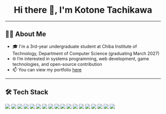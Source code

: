 <h1 align="center">Hi there 👋, I'm Kotone Tachikawa</h1>

---

## 🧑‍💻 About Me

- 🎓 I'm a 3rd-year undergraduate student at Chiba Institute of Technology, Department of Computer Science (graduating March 2027)
- 🌐 I’m interested in systems programming, web development, game technologies, and open-source contribution
- 📫 You can view my portfolio [here](https://portfolio-1nternet-overdoses-projects.vercel.app/)

---

## 🛠️ Tech Stack

<p align="left">
  <img src="https://img.shields.io/badge/C-00599C?style=flat-square&logo=c&logoColor=white"/>
  <img src="https://img.shields.io/badge/C++-00599C?style=flat-square&logo=c%2B%2B&logoColor=white"/>
  <img src="https://img.shields.io/badge/C%23-239120?style=flat-square&logo=c-sharp&logoColor=white"/>
  <img src="https://img.shields.io/badge/Python-3776AB?style=flat-square&logo=python&logoColor=white"/>
  <img src="https://img.shields.io/badge/TypeScript-3178C6?style=flat-square&logo=typescript&logoColor=white"/>
  <img src="https://img.shields.io/badge/JavaScript-F7DF1E?style=flat-square&logo=javascript&logoColor=black"/>
  <img src="https://img.shields.io/badge/HTML5-E34F26?style=flat-square&logo=html5&logoColor=white"/>
  <img src="https://img.shields.io/badge/CSS3-1572B6?style=flat-square&logo=css3&logoColor=white"/>
  <img src="https://img.shields.io/badge/Prolog-brown?style=flat-square"/>
  <img src="https://img.shields.io/badge/Rust-000000?style=flat-square&logo=rust&logoColor=white"/>
  <img src="https://img.shields.io/badge/Next.js-000000?style=flat-square&logo=nextdotjs&logoColor=white"/>
  <img src="https://img.shields.io/badge/Vercel-000000?style=flat-square&logo=vercel&logoColor=white"/>
  <img src="https://img.shields.io/badge/VSCode-007ACC?style=flat-square&logo=visual-studio-code&logoColor=white"/>
  <img src="https://img.shields.io/badge/Emacs-7F5AB6?style=flat-square&logo=gnu-emacs&logoColor=white"/>
  <img src="https://img.shields.io/badge/Vim-019733?style=flat-square&logo=vim&logoColor=white"/>
  <img src="https://img.shields.io/badge/Linux-FCC624?style=flat-square&logo=linux&logoColor=black"/>
  <img src="https://img.shields.io/badge/Apache-D22128?style=flat-square&logo=apache&logoColor=white"/>
  <img src="https://img.shields.io/badge/Nginx-009639?style=flat-square&logo=nginx&logoColor=white"/>
</p>
